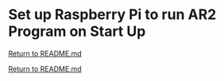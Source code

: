 # Set up Raspberry Pi to run AR2 Program on Start Up
[Return to README.md](../README.md)



[Return to README.md](../README.md)
